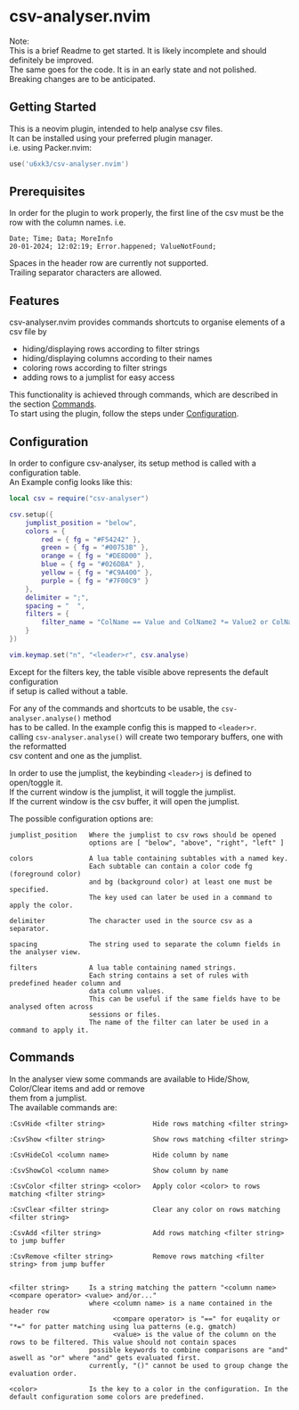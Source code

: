 # csv-analyser.nvim

Note:  
This is a brief Readme to get started. It is likely incomplete and should definitely be improved.  
The same goes for the code. It is in an early state and not polished. Breaking changes are to be anticipated.  

## Getting Started

This is a neovim plugin, intended to help analyse csv files.  
It can be installed using your preferred plugin manager.  
i.e. using Packer.nvim:  

``` lua
use('u6xk3/csv-analyser.nvim')
```

## Prerequisites

In order for the plugin to work properly, the first line of the csv must be the row with the column names.
i.e.
```
Date; Time; Data; MoreInfo
20-01-2024; 12:02:19; Error.happened; ValueNotFound;
```
Spaces in the header row are currently not supported.  
Trailing separator characters are allowed.  

## Features

csv-analyser.nvim provides commands shortcuts to organise elements of a csv file by  
- hiding/displaying rows according to filter strings
- hiding/displaying columns according to their names
- coloring rows according to filter strings
- adding rows to a jumplist for easy access

This functionality is achieved through commands, which are described in the section [Commands](#commands).  
To start using the plugin, follow the steps under [Configuration](#configuration).  

## Configuration

In order to configure csv-analyser, its setup method is called with a configuration table.  
An Example config looks like this:  

``` lua
local csv = require("csv-analyser")

csv.setup({
    jumplist_position = "below",
    colors = {
        red = { fg = "#F54242" },
        green = { fg = "#00753B" },
        orange = { fg = "#DE8D00" },
        blue = { fg = "#026DBA" },
        yellow = { fg = "#C9A400" },
        purple = { fg = "#7F00C9" }
    },
    delimiter = ";",
    spacing = "  ",
    filters = {
        filter_name = "ColName == Value and ColName2 *= Value2 or ColName3 == Value3"
    }
})

vim.keymap.set("n", "<leader>r", csv.analyse)
```
Except for the filters key, the table visible above represents the default configuration  
if setup is called without a table.  

For any of the commands and shortcuts to be usable, the `csv-analyser.analyse()` method  
has to be called. In the example config this is mapped to `<leader>r`.  
calling `csv-analyser.analyse()` will create two temporary buffers, one with the reformatted  
csv content and one as the jumplist.  

In order to use the jumplist, the keybinding `<leader>j` is defined to open/toggle it.  
If the current window is the jumplist, it will toggle the jumplist.  
If the current window is the csv buffer, it will open the jumplist.  

The possible configuration options are:  
```
jumplist_position   Where the jumplist to csv rows should be opened
                    options are [ "below", "above", "right", "left" ]

colors              A lua table containing subtables with a named key.
                    Each subtable can contain a color code fg (foreground color)  
                    and bg (background color) at least one must be specified.
                    The key used can later be used in a command to apply the color.

delimiter           The character used in the source csv as a separator.

spacing             The string used to separate the column fields in the analyser view.

filters             A lua table containing named strings.  
                    Each string contains a set of rules with predefined header column and  
                    data column values.  
                    This can be useful if the same fields have to be analysed often across  
                    sessions or files.
                    The name of the filter can later be used in a command to apply it.  
```

## Commands

In the analyser view some commands are available to Hide/Show, Color/Clear items and add or remove  
them from a jumplist.  
The available commands are:

```
:CsvHide <filter string>            Hide rows matching <filter string>  

:CsvShow <filter string>            Show rows matching <filter string>

:CsvHideCol <column name>           Hide column by name

:CsvShowCol <column name>           Show column by name

:CsvColor <filter string> <color>   Apply color <color> to rows matching <filter string>

:CsvClear <filter string>           Clear any color on rows matching <filter string>

:CsvAdd <filter string>             Add rows matching <filter string> to jump buffer

:CsvRemove <filter string>          Remove rows matching <filter string> from jump buffer


<filter string>     Is a string matching the pattern "<column name> <compare operator> <value> and/or..."  
                    where <column name> is a name contained in the header row
                          <compare operator> is "==" for euqality or "*=" for patter matching using lua patterns (e.g. gmatch)
                          <value> is the value of the column on the rows to be filtered. This value should not contain spaces
                    possible keywords to combine comparisons are "and" aswell as "or" where "and" gets evaluated first.
                    currently, "()" cannot be used to group change the evaluation order.

<color>             Is the key to a color in the configuration. In the default configuration some colors are predefined.
```

